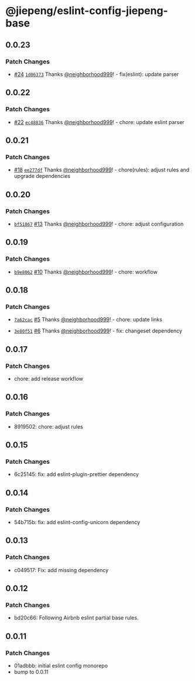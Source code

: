 # @jiepeng/eslint-config-jiepeng-base

## 0.0.23

### Patch Changes

- [#24](https://github.com/neighborhood999/eslint-config-jiepeng/pull/24) [`1d06373`](https://github.com/neighborhood999/eslint-config-jiepeng/commit/1d063739c324bfbedd473e17a6da97eb1550461b) Thanks [@neighborhood999](https://github.com/neighborhood999)! - fix(eslint): update parser

## 0.0.22

### Patch Changes

- [#22](https://github.com/neighborhood999/eslint-config-jiepeng/pull/22) [`ec48836`](https://github.com/neighborhood999/eslint-config-jiepeng/commit/ec488366ac902b1325e25fb911b19782d545d7a3) Thanks [@neighborhood999](https://github.com/neighborhood999)! - chore: update eslint parser

## 0.0.21

### Patch Changes

- [#18](https://github.com/neighborhood999/eslint-config-jiepeng/pull/18) [`ee277df`](https://github.com/neighborhood999/eslint-config-jiepeng/commit/ee277df299eb2ec945c9546740c1df9b7367b9d8) Thanks [@neighborhood999](https://github.com/neighborhood999)! - chore(rules): adjust rules and upgrade dependencies

## 0.0.20

### Patch Changes

- [`bf51867`](https://github.com/neighborhood999/eslint-config-jiepeng/commit/bf51867bcf106c213559fafb62bcb33c34d19c9d) [#13](https://github.com/neighborhood999/eslint-config-jiepeng/pull/13) Thanks [@neighborhood999](https://github.com/neighborhood999)! - chore: adjust configuration

## 0.0.19

### Patch Changes

- [`b9e8062`](https://github.com/neighborhood999/eslint-config-jiepeng/commit/b9e806265393f089b154e915f746bc714423eed3) [#10](https://github.com/neighborhood999/eslint-config-jiepeng/pull/10) Thanks [@neighborhood999](https://github.com/neighborhood999)! - chore: workflow

## 0.0.18

### Patch Changes

- [`7a62cac`](https://github.com/neighborhood999/eslint-config-jiepeng/commit/7a62cacdc44d2355575967aa5ec443c45de3df5b) [#5](https://github.com/neighborhood999/eslint-config-jiepeng/pull/5) Thanks [@neighborhood999](https://github.com/neighborhood999)! - chore: update links

* [`3e80f51`](https://github.com/neighborhood999/eslint-config-jiepeng/commit/3e80f5185dbbd66b716da1cd2817639795de74af) [#6](https://github.com/neighborhood999/eslint-config-jiepeng/pull/6) Thanks [@neighborhood999](https://github.com/neighborhood999)! - fix: changeset dependency

## 0.0.17

### Patch Changes

- chore: add release workflow

## 0.0.16

### Patch Changes

- 8919502: chore: adjust rules

## 0.0.15

### Patch Changes

- 6c25145: fix: add eslint-plugin-prettier dependency

## 0.0.14

### Patch Changes

- 54b715b: fix: add eslint-config-unicorn dependency

## 0.0.13

### Patch Changes

- c049517: Fix: add missing dependency

## 0.0.12

### Patch Changes

- bd20c66: Following Airbnb eslint partial base rules.

## 0.0.11

### Patch Changes

- 01adbbb: initial eslint config monorepo
- bump to 0.0.11
